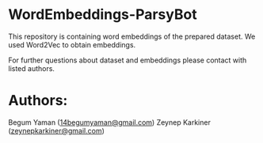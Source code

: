 # WordEmbeddings-ParsyBot

This repository is containing word embeddings of the prepared dataset. We used Word2Vec to obtain embeddings.

For further questions about dataset and embeddings please contact with listed authors.

# Authors:

Begum Yaman (14begumyaman@gmail.com)
Zeynep Karkiner (zeynepkarkiner@gmail.com)


 
